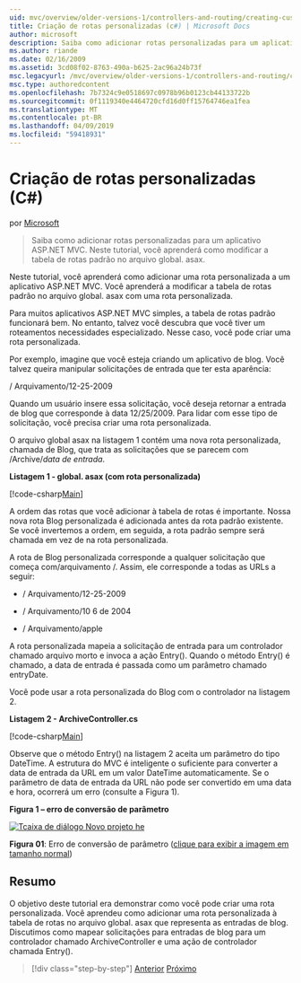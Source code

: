 ```yaml
---
uid: mvc/overview/older-versions-1/controllers-and-routing/creating-custom-routes-cs
title: Criação de rotas personalizadas (c#) | Microsoft Docs
author: microsoft
description: Saiba como adicionar rotas personalizadas para um aplicativo ASP.NET MVC. Neste tutorial, você aprenderá como modificar a tabela de rotas padrão no arquivo global. asax.
ms.author: riande
ms.date: 02/16/2009
ms.assetid: 3cd08f02-8763-490a-b625-2ac96a24b73f
msc.legacyurl: /mvc/overview/older-versions-1/controllers-and-routing/creating-custom-routes-cs
msc.type: authoredcontent
ms.openlocfilehash: 7b7324c9e0518697c0978b96b0123cb44133722b
ms.sourcegitcommit: 0f1119340e4464720cfd16d0ff15764746ea1fea
ms.translationtype: MT
ms.contentlocale: pt-BR
ms.lasthandoff: 04/09/2019
ms.locfileid: "59418931"
---
```

# <a name="creating-custom-routes-c"></a>Criação de rotas personalizadas (C#)

por [Microsoft](https://github.com/microsoft)

> Saiba como adicionar rotas personalizadas para um aplicativo ASP.NET MVC. Neste tutorial, você aprenderá como modificar a tabela de rotas padrão no arquivo global. asax.


Neste tutorial, você aprenderá como adicionar uma rota personalizada a um aplicativo ASP.NET MVC. Você aprenderá a modificar a tabela de rotas padrão no arquivo global. asax com uma rota personalizada.

Para muitos aplicativos ASP.NET MVC simples, a tabela de rotas padrão funcionará bem. No entanto, talvez você descubra que você tiver um roteamentos necessidades especializado. Nesse caso, você pode criar uma rota personalizada.

Por exemplo, imagine que você esteja criando um aplicativo de blog. Você talvez queira manipular solicitações de entrada que ter esta aparência:

/ Arquivamento/12-25-2009

Quando um usuário insere essa solicitação, você deseja retornar a entrada de blog que corresponde à data 12/25/2009. Para lidar com esse tipo de solicitação, você precisa criar uma rota personalizada.

O arquivo global asax na listagem 1 contém uma nova rota personalizada, chamada de Blog, que trata as solicitações que se parecem com /Archive/*data de entrada*.

**Listagem 1 - global. asax (com rota personalizada)**

[!code-csharp[Main](creating-custom-routes-cs/samples/sample1.cs)]

A ordem das rotas que você adicionar à tabela de rotas é importante. Nossa nova rota Blog personalizada é adicionada antes da rota padrão existente. Se você invertemos a ordem, em seguida, a rota padrão sempre será chamada em vez de na rota personalizada.

A rota de Blog personalizada corresponde a qualquer solicitação que começa com/arquivamento /. Assim, ele corresponde a todas as URLs a seguir:

- / Arquivamento/12-25-2009

- / Arquivamento/10 6 de 2004

- / Arquivamento/apple

A rota personalizada mapeia a solicitação de entrada para um controlador chamado arquivo morto e invoca a ação Entry(). Quando o método Entry() é chamado, a data de entrada é passada como um parâmetro chamado entryDate.

Você pode usar a rota personalizada do Blog com o controlador na listagem 2.

**Listagem 2 - ArchiveController.cs**

[!code-csharp[Main](creating-custom-routes-cs/samples/sample2.cs)]

Observe que o método Entry() na listagem 2 aceita um parâmetro do tipo DateTime. A estrutura do MVC é inteligente o suficiente para converter a data de entrada da URL em um valor DateTime automaticamente. Se o parâmetro de data de entrada da URL não pode ser convertido em uma data e hora, ocorrerá um erro (consulte a Figura 1).

**Figura 1 – erro de conversão de parâmetro**


[![Tcaixa de diálogo Novo projeto he](creating-custom-routes-cs/_static/image1.jpg)](creating-custom-routes-cs/_static/image1.png)

**Figura 01**: Erro de conversão de parâmetro ([clique para exibir a imagem em tamanho normal](creating-custom-routes-cs/_static/image2.png))


## <a name="summary"></a>Resumo

O objetivo deste tutorial era demonstrar como você pode criar uma rota personalizada. Você aprendeu como adicionar uma rota personalizada à tabela de rotas no arquivo global. asax que representa as entradas de blog. Discutimos como mapear solicitações para entradas de blog para um controlador chamado ArchiveController e uma ação de controlador chamada Entry().

> [!div class="step-by-step"]
> [Anterior](aspnet-mvc-controllers-overview-cs.md)
> [Próximo](creating-a-route-constraint-cs.md)
